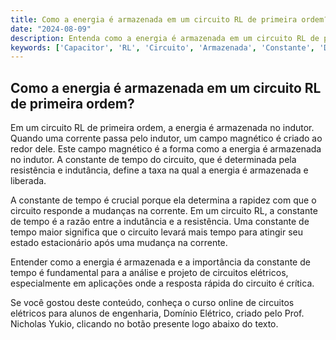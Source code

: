 ```yaml
---
title: Como a energia é armazenada em um circuito RL de primeira ordem?
date: "2024-08-09"
description: Entenda como a energia é armazenada em um circuito RL de primeira ordem e a importância da constante de tempo.
keywords: ['Capacitor', 'RL', 'Circuito', 'Armazenada', 'Constante', 'Duas', 'Primeira']
---
```


## Como a energia é armazenada em um circuito RL de primeira ordem?

Em um circuito RL de primeira ordem, a energia é armazenada no indutor. Quando uma corrente passa pelo indutor, um campo magnético é criado ao redor dele. Este campo magnético é a forma como a energia é armazenada no indutor. A constante de tempo do circuito, que é determinada pela resistência e indutância, define a taxa na qual a energia é armazenada e liberada.

A constante de tempo é crucial porque ela determina a rapidez com que o circuito responde a mudanças na corrente. Em um circuito RL, a constante de tempo é a razão entre a indutância e a resistência. Uma constante de tempo maior significa que o circuito levará mais tempo para atingir seu estado estacionário após uma mudança na corrente.

Entender como a energia é armazenada e a importância da constante de tempo é fundamental para a análise e projeto de circuitos elétricos, especialmente em aplicações onde a resposta rápida do circuito é crítica.

Se você gostou deste conteúdo, conheça o curso online de circuitos elétricos para alunos de engenharia, Domínio Elétrico, criado pelo Prof. Nicholas Yukio, clicando no botão presente logo abaixo do texto.